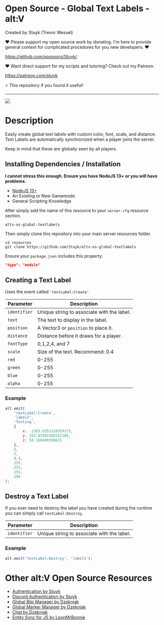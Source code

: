 # Open Source - Global Text Labels - alt:V

Created by Stuyk (Trevor Wessel)

❤️ Please support my open source work by donating. I'm here to provide general context for complicated procedures for you new developers. ❤️

https://github.com/sponsors/Stuyk/

❤️ Want direct support for my scripts and tutoring? Check out my Patreon.

https://patreon.com/stuyk

⭐ This repository if you found it useful!

---

![](https://i.imgur.com/tTmia7K.jpg)

# Description

Easily create global text labels with custom color, font, scale, and distance. Text Labels are automatically synchronized when a player joins the server.

Keep in mind that these are globally seen by all players.

## Installing Dependencies / Installation

**I cannot stress this enough. Ensure you have NodeJS 13+ or you will have problems.**

-   [NodeJS 13+](https://nodejs.org/en/download/current/)
-   An Existing or New Gamemode
-   General Scripting Knowledge

After simply add the name of this resource to your `server.cfg` resource section.

`altv-os-global-textlabels`

Then simply clone this repository into your main server resources folder.

```
cd resources
git clone https://github.com/Stuyk/altv-os-global-textlabels
```

Ensure your `package.json` includes this property:

```json
"type": "module"
```

## Creating a Text Label

Uses the event called `'textLabel:Create'`

| Parameter    | Description                                |
| ------------ | ------------------------------------------ |
| `identifier` | Unique string to associate with the label. |
| `text`       | The text to display in the label.          |
| `position`   | A Vector3 or `position` to place it.       |
| `distance`   | Distance before it draws for a player.     |
| `fontType`   | 0,1,2,4, and 7                             |
| `scale`      | Size of the text. Recommend: 0.4           |
| `red`        | 0-255                                      |
| `green`      | 0-255                                      |
| `blue`       | 0-255                                      |
| `alpha`      | 0-255                                      |

### Example

```js
alt.emit(
    'textLabel:Create',
    'label2',
    'Testing',
    {
        x: -1303.6351318359375,
        y: 153.87692260742188,
        z: 58.160400390625
    },
    5,
    2,
    0.4,
    255,
    255,
    255,
    100
);
```

## Destroy a Text Label

If you ever need to destroy the label you have created during the runtime you can simply call `textLabel:Destroy`.

| Parameter    | Description                                |
| ------------ | ------------------------------------------ |
| `identifier` | Unique string to associate with the label. |

### Example

```js
alt.emit('textLabel:Destroy', 'label2');
```

# Other alt:V Open Source Resources

-   [Authentication by Stuyk](https://github.com/Stuyk/altv-os-auth)
-   [Discord Authentication by Stuyk](https://github.com/Stuyk/altv-discord-auth)
-   [Global Blip Manager by Dzeknjak](https://github.com/jovanivanovic/altv-os-global-blip-manager)
-   [Global Marker Manager by Dzeknjak](https://github.com/jovanivanovic/altv-os-global-marker-manager)
-   [Chat by Dzeknjak](https://github.com/jovanivanovic/altv-os-chat)
-   [Entity Sync for JS by LeonMrBonnie](https://github.com/LeonMrBonnie/altv-os-js-entitysync)
